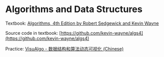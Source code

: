 # Algorithms and Data Structures

Textbook: [Algorithms, 4th Edition by Robert Sedgewick and Kevin Wayne](https://algs4.cs.princeton.edu/home/)

Source code in textbook: [https://github.com/kevin-wayne/algs4](https://github.com/kevin-wayne/algs4)

Practice: [VisuAlgo - 数据结构和算法动态可视化 \(Chinese\)](https://visualgo.net/)

